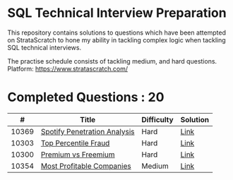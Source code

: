 # SQL Technical Interview Preparation

This repository contains solutions to questions which have been attempted on StrataScratch to hone my ability in tackling complex logic when tackling SQL technical interviews.

The practise schedule consists of tackling medium, and hard questions.
Platform: https://www.stratascratch.com/
# Completed Questions : 20

|  #  | Title | Difficulty | Solution |
| ----- | ------------- | ------------- | ------------- |
| 10369 | [Spotify Penetration Analysis](https://platform.stratascratch.com/coding/10369-spotify-penetration-analysis?code_type=3)  | Hard | [Link](sql/10369) |
| 10303  | [Top Percentile Fraud](https://platform.stratascratch.com/coding/10303-top-percentile-fraud?code_type=3)  | Hard | [Link](sql/10303) |
| 10300 | [Premium vs Freemium](https://platform.stratascratch.com/coding/10300-premium-vs-freemium?code_type=3) | Hard | [Link](sql/10300) |
| 10354 | [Most Profitable Companies](https://platform.stratascratch.com/coding/10354-most-profitable-companies?code_type=3) | Medium | [Link](sql/10354) |
